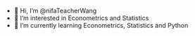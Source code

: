 - 👋 Hi, I’m @nifaTeacherWang
- 👀 I’m interested in Econometrics and Statistics
- 🌱 I’m currently learning Econometrics, Statistics and Python

<!---
nifaTeacherWang/nifaTeacherWang is a ✨ special ✨ repository because its `README.md` (this file) appears on your GitHub profile.
You can click the Preview link to take a look at your changes.
--->
